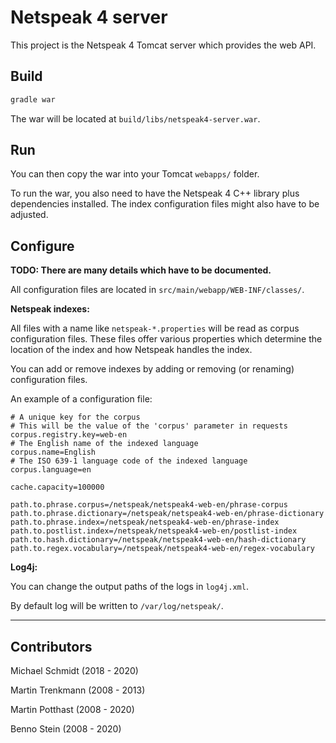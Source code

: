 # Netspeak 4 server

This project is the Netspeak 4 Tomcat server which provides the web API.


## Build

```bash
gradle war
```

The war will be located at `build/libs/netspeak4-server.war`.


## Run

You can then copy the war into your Tomcat `webapps/` folder.

To run the war, you also need to have the Netspeak 4 C++ library plus dependencies installed.
The index configuration files might also have to be adjusted.


## Configure

__TODO: There are many details which have to be documented.__

All configuration files are located in `src/main/webapp/WEB-INF/classes/`.

__Netspeak indexes:__

All files with a name like `netspeak-*.properties` will be read as corpus configuration files.
These files offer various properties which determine the location of the index and how Netspeak handles the index.

You can add or remove indexes by adding or removing (or renaming) configuration files.

An example of a configuration file:

```properties
# A unique key for the corpus
# This will be the value of the 'corpus' parameter in requests
corpus.registry.key=web-en
# The English name of the indexed language
corpus.name=English
# The ISO 639-1 language code of the indexed language
corpus.language=en

cache.capacity=100000

path.to.phrase.corpus=/netspeak/netspeak4-web-en/phrase-corpus
path.to.phrase.dictionary=/netspeak/netspeak4-web-en/phrase-dictionary
path.to.phrase.index=/netspeak/netspeak4-web-en/phrase-index
path.to.postlist.index=/netspeak/netspeak4-web-en/postlist-index
path.to.hash.dictionary=/netspeak/netspeak4-web-en/hash-dictionary
path.to.regex.vocabulary=/netspeak/netspeak4-web-en/regex-vocabulary
```

__Log4j:__

You can change the output paths of the logs in `log4j.xml`.

By default log will be written to `/var/log/netspeak/`.


---

## Contributors

Michael Schmidt (2018 - 2020)

Martin Trenkmann (2008 - 2013)

Martin Potthast (2008 - 2020)

Benno Stein (2008 - 2020)

